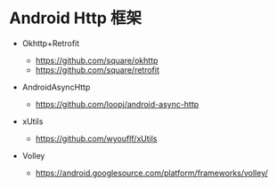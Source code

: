 # Android Http 框架

* Okhttp+Retrofit

  * https://github.com/square/okhttp
  * https://github.com/square/retrofit

* AndroidAsyncHttp
  * https://github.com/loopj/android-async-http

* xUtils
  * https://github.com/wyouflf/xUtils

* Volley
  * https://android.googlesource.com/platform/frameworks/volley/


